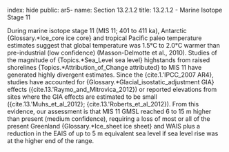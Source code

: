 index: hide
public: ar5-
name: Section 13.2.1.2
title: 13.2.1.2 - Marine Isotope Stage 11

During marine isotope stage 11 (MIS 11; 401 to 411 ka), Antarctic {Glossary.*Ice_core ice core} and tropical Pacific paleo temperature estimates suggest that global temperature was 1.5°C to 2.0°C warmer than pre-industrial (low confidence) (Masson-Delmotte et al., 2010). Studies of the magnitude of {Topics.*Sea_Level sea level} highstands from raised shorelines {Topics.*Attribution_of_Change attributed} to MIS 11 have generated highly divergent estimates. Since the {cite.1.'IPCC_2007 AR4}, studies have accounted for {Glossary.*Glacial_isostatic_adjustment GIA} effects ({cite.13.'Raymo_and_Mitrovica_2012}) or reported elevations from sites where the GIA effects are estimated to be small ({cite.13.'Muhs_et_al_2012}; {cite.13.'Roberts_et_al_2012}). From this evidence, our assessment is that MIS 11 GMSL reached 6 to 15 m higher than present (medium confidence), requiring a loss of most or all of the present Greenland {Glossary.*Ice_sheet ice sheet} and WAIS plus a reduction in the EAIS of up to 5 m equivalent sea level if sea level rise was at the higher end of the range.
